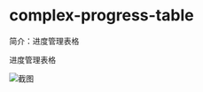 # complex-progress-table

简介：进度管理表格

进度管理表格

![截图](https://img.alicdn.com/tfs/TB1P4gsb21TBuNjy0FjXXajyXXa-2312-1320.png)
